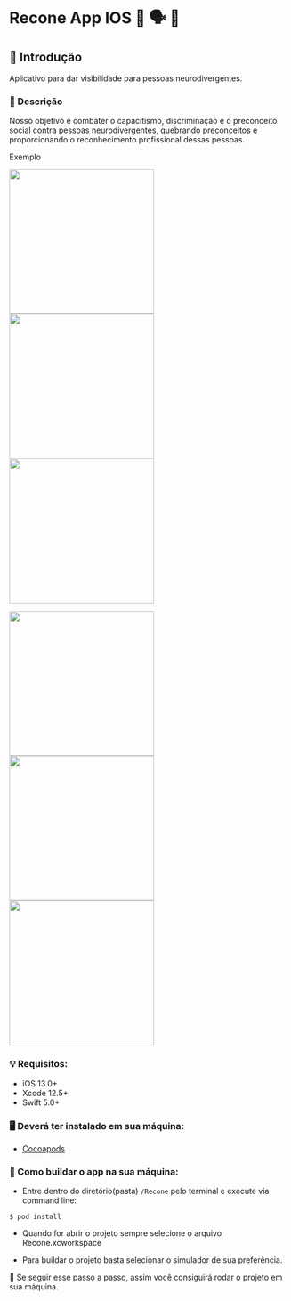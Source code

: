 # Recone App IOS :iphone: :speaking_head: :brain:

## :pushpin: Introdução
Aplicativo para dar visibilidade para pessoas neurodivergentes.

### :memo: Descrição
Nosso objetivo é combater o capacitismo, discriminação e o preconceito social contra pessoas neurodivergentes, quebrando preconceitos e proporcionando o reconhecimento profissional dessas pessoas.

Exemplo 

<img src="ImagesProject/Home.jpeg" width="260" >   <img src="ImagesProject/InitialLogin.jpeg" width="260" >  <img src="ImagesProject/Login.jpeg" width="260" > 

<img src="ImagesProject/Info.jpeg" width="260" >   <img src="ImagesProject/Search.jpeg" width="260" >  <img src="ImagesProject/Profile.jpeg" width="260" > 

### :bulb: Requisitos:
- iOS 13.0+ 
- Xcode 12.5+
- Swift 5.0+

### :desktop_computer:  Deverá ter instalado em sua máquina:
- [Cocoapods](https://guides.cocoapods.org/using/getting-started.html)

### :thinking:  Como buildar o app na sua máquina:
- Entre dentro do diretório(pasta) `/Recone` pelo terminal e execute via command line:
```
$ pod install
```

- Quando for abrir o projeto sempre selecione o arquivo Recone.xcworkspace

- Para buildar o projeto basta selecionar o simulador de sua preferência.

:star_struck: Se seguir esse passo a passo, assim você consiguirá rodar o projeto em sua máquina.
